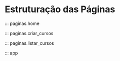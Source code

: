 # Estruturação das Páginas

::: paginas.home

::: paginas.criar_cursos

::: paginas.listar_cursos

::: app